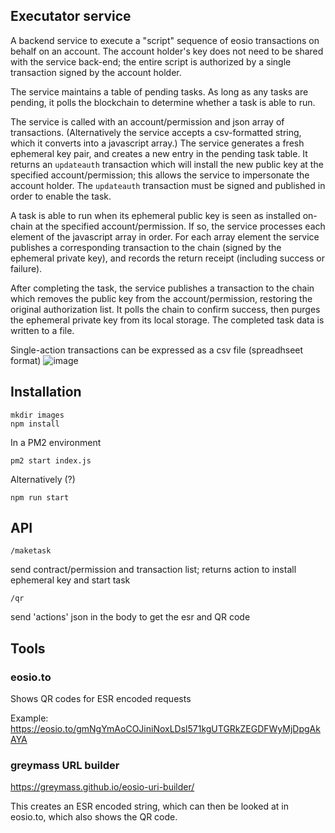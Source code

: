 ## Executator service

A backend service to execute a "script" sequence of eosio transactions on behalf on an account. The account holder's key does not need to be shared with the service back-end; the entire script is authorized by a single transaction signed by the account holder.

The service maintains a table of pending tasks. As long as any tasks are pending, it polls the blockchain to determine whether a task is able to run.

The service is called with an account/permission and json array of transactions. (Alternatively the service accepts a csv-formatted string, which it converts into a javascript array.) The service generates a fresh ephemeral key pair, and creates a new entry in the pending task table. It returns an `updateauth` transaction which will install the new public key at the specified account/permission; this allows the service to impersonate the account holder. The `updateauth` transaction must be signed and published in order to enable the task.

A task is able to run when its ephemeral public key is seen as installed on-chain at the specified account/permission. If so, the service processes each element of the javascript array in order. For each array element the service publishes a corresponding transaction to the chain (signed by the ephemeral private key), and records the return receipt (including success or failure).

After completing the task, the service publishes a transaction to the chain which removes the public key from the account/permission, restoring the original authorization list. It polls the chain to confirm success, then purges the ephemeral private key from its local storage. The completed task data is written to a file.

Single-action transactions can be expressed as a csv file (spreadhseet format)
![image](https://github.com/chuck-h/executator/assets/2141014/998ad129-df29-4a08-a9ff-72ed8207711c)

## Installation

```
mkdir images
npm install
```
In a PM2 environment
```
pm2 start index.js
```
Alternatively (?)
```
npm run start
```

## API

```/maketask``` 

send contract/permission and transaction list; returns action to install ephemeral key and start task

```/qr``` 

send 'actions' json in the body to get the esr and QR code

## Tools 

### eosio.to
Shows QR codes for ESR encoded requests

Example:
https://eosio.to/gmNgYmAoCOJiniNoxLDsl571kgUTGRkZEGDFWyMjDpgAkAYA

### greymass URL builder
https://greymass.github.io/eosio-uri-builder/

This creates an ESR encoded string, which can then be looked at in eosio.to, which also shows the QR code.

